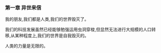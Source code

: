 ###  第一章  异世来信

我的朋友,我们都是人类,我们的世界毁灭了。

我们的科技发展虽然已经能够勉强运用虫洞穿梭,但显然无法进行大规模的人口转移,从某种程度上,我们的世界是自我毁灭的。

人类的力量是无限的。

